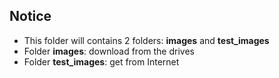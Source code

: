 ## Notice

- This folder will contains 2 folders: **images** and **test_images**
- Folder **images**: download from the drives
- Folder **test_images**: get from Internet
